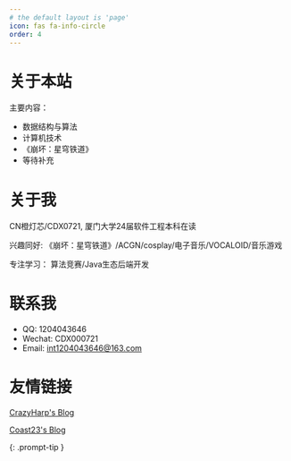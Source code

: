 ```yaml
---
# the default layout is 'page'
icon: fas fa-info-circle
order: 4
---
```


# 关于本站

主要内容：

- 数据结构与算法
- 计算机技术
- 《崩坏：星穹铁道》
- 等待补充

# 关于我

CN橙灯芯/CDX0721, 厦门大学24届软件工程本科在读

兴趣同好: 《崩坏：星穹铁道》/ACGN/cosplay/电子音乐/VOCALOID/音乐游戏

专注学习： 算法竞赛/Java生态后端开发

# 联系我

- QQ: 1204043646
- Wechat: CDX000721
- Email: int1204043646@163.com

# 友情链接

[CrazyHarp's Blog](http://www.crazyharp.icu)

[Coast23's Blog](https://coast23.github.io)

{: .prompt-tip }
